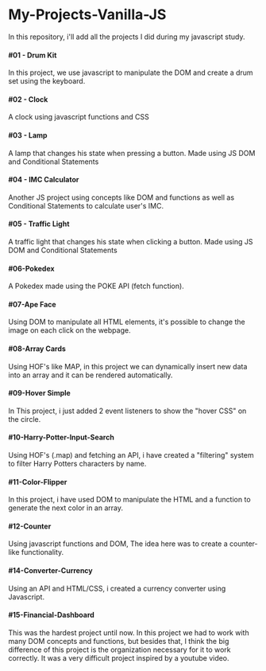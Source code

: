 # My-Projects-Vanilla-JS
 In this repository, i'll add all the projects I did during my javascript study. 

<h4>#01 - Drum Kit</h4>

In this project, we use javascript to manipulate the DOM and create a drum set using the keyboard.

<h4>#02 - Clock </h4>

A clock using javascript functions and CSS

<h4>#03 - Lamp </h4>

A lamp that changes his state when pressing a button. Made using JS DOM and Conditional Statements

<h4>#04 - IMC Calculator </h4>

Another JS project using concepts like DOM and functions as well as Conditional Statements to calculate user's IMC. 

<h4>#05 - Traffic Light </h4>

A traffic light that changes his state when clicking a button. Made using JS DOM and Conditional Statements

<h4>#06-Pokedex </h4>

A Pokedex made using the POKE API (fetch function). 

<h4>#07-Ape Face </h4>

Using DOM to manipulate all HTML elements, it's possible to change the image on each click on the webpage. 

<h4>#08-Array Cards </h4>

Using HOF's like MAP, in this project we can dynamically insert new data into an array and it can be rendered automatically.

<h4>#09-Hover Simple </h4>

In This project, i just added 2 event listeners to show the "hover CSS" on the circle. 

<h4>#10-Harry-Potter-Input-Search </h4>

Using HOF's (.map) and fetching an API, i have created a "filtering" system to filter Harry Potters characters by name. 

<h4>#11-Color-Flipper </h4> 

In this project, i have used DOM to manipulate the HTML and a function to generate the next color in an array. 

<h4>#12-Counter </h4>

Using javascript functions and DOM, The idea here was to create a counter-like functionality.

<h4>#14-Converter-Currency </h4>

Using an API and HTML/CSS, i created a currency converter using Javascript. 

<h4>#15-Financial-Dashboard  </h4>

This was the hardest project until now. In this project we had to work with many DOM concepts and functions, but besides that, I think the big difference of this project is the organization necessary for it to work correctly. It was a very difficult project inspired by a youtube video.
